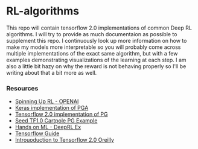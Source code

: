 # RL-algorithms
This repo will contain tensorflow 2.0 implementations of common Deep RL algorithms. I will try to provide as much documentaion 
as possible to supplement this repo. I continuously look up more information on how to make my models more interpretable so
you will probably come across multiple implementations of the exact same algorithm, but with a few examples demonstrating visualizations of the learning at each step. I am also a little bit hazy on why the reward is not behaving properly so I'll be writing about that a bit more as well.

### Resources

- [Spinning Up RL - OPENAI](https://spinningup.openai.com/en/latest/)
- [Keras implementation of PGA](https://github.com/keon/policy-gradient/blob/master/pg.py)
- [Tensorflow 2.0 implementation of PG](https://github.com/Alex-zhai/reinforcement_learning_using_tensorflow2.0/blob/master/PG/run_pg.py)
- [Seed TF1.0 Cartpole PG Example](https://colab.research.google.com/drive/1CqHkJhsoysHvFS4DXRnhPVeTKaeLMQ3w#scrollTo=8lL3BU_wUl8a)
- [Hands on ML - DeepRL Ex](https://github.com/ageron/handson-ml/blob/master/16_reinforcement_learning.ipynb)
- [Tensorflow Guide](https://www.tensorflow.org/guide)
- [Introuoduction to Tensorflow 2.0 Oreilly](https://www.youtube.com/watch?v=5ECD8J3dvDQ)















